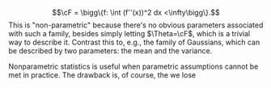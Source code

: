 $$\cF = \bigg\{f: \int (f''(x))^2 dx <\infty\bigg\}.$$
This is "non-parametric" because there's no obvious parameters associated with such a family, besides simply letting $\Theta=\cF$, which is a trivial way to describe it. Contrast this to, e.g., the family of Gaussians, which can be described by two parameters: the mean and the variance. 

Nonparametric statistics is useful when parametric assumptions cannot be met in practice. The drawback is, of course, the we lose 
 